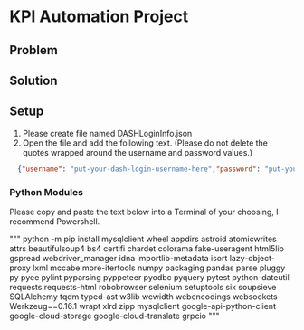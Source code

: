 # KPI Automation Project

## Problem

## Solution

## Setup

   1. Please create file named DASHLoginInfo.json
   2. Open the file and add the following text. (Please do not delete the quotes wrapped around the username and password values.)

```json
  {"username": "put-your-dash-login-username-here","password": "put-your-login-password-here"}
```

### Python Modules

Please copy and paste the text below into a Terminal of your choosing, I recommend Powershell.

"""
python -m pip install mysqlclient wheel appdirs astroid atomicwrites attrs beautifulsoup4 bs4 certifi chardet colorama fake-useragent html5lib gspread webdriver_manager idna importlib-metadata isort lazy-object-proxy lxml mccabe more-itertools numpy packaging pandas parse pluggy py pyee pylint pyparsing pyppeteer pyodbc pyquery pytest python-dateutil requests requests-html robobrowser selenium setuptools six soupsieve SQLAlchemy tqdm typed-ast w3lib wcwidth webencodings websockets Werkzeug==0.16.1 wrapt xlrd zipp mysqlclient google-api-python-client google-cloud-storage google-cloud-translate grpcio
"""
